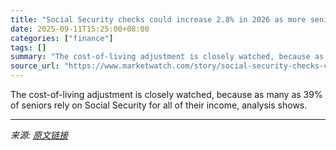 ```yaml
---
title: "Social Security checks could increase 2.8% in 2026 as more seniors face poverty"
date: 2025-09-11T15:25:00+08:00
categories: ["finance"]
tags: []
summary: "The cost-of-living adjustment is closely watched, because as many as 39% of seniors rely on Social Security for all of their income, analysis shows."
source_url: "https://www.marketwatch.com/story/social-security-checks-could-increase-2-8-in-2026-as-more-seniors-face-poverty-b198f7b4?mod=mw_rss_topstories"
---
```


The cost-of-living adjustment is closely watched, because as many as 39% of seniors rely on Social Security for all of their income, analysis shows.

---

*来源: [原文链接](https://www.marketwatch.com/story/social-security-checks-could-increase-2-8-in-2026-as-more-seniors-face-poverty-b198f7b4?mod=mw_rss_topstories)*
